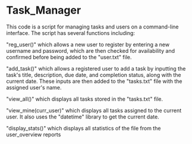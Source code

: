 # Task_Manager

This code is a script for managing tasks and users on a command-line interface. The script has several functions including:

"reg_user()" which allows a new user to register by entering a new username and password, which are then checked for availability and confirmed before being added to the "user.txt" file.


"add_task()" which allows a registered user to add a task by inputting the task's title, description, due date, and completion status, along with the current date. These inputs are then added to the "tasks.txt" file with the assigned user's name.

"view_all()" which displays all tasks stored in the "tasks.txt" file.

"view_mine(curr_user)" which displays all tasks assigned to the current user.
It also uses the "datetime" library to get the current date.

"display_stats()" which displays all statistics of the file from the user_overview reports
